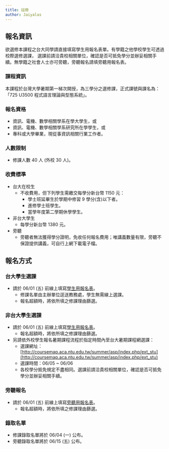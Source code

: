 ```yaml
---
title: 註冊
author: Jaiyalas
---
```


## 報名資訊

欲選修本課程之台大同學請直接填寫學生用報名表單。有學籍之他學校學生可透過校際選修選課，
選課前請洽貴校相關單位，確認是否可抵免學分並辦妥相關手續。無學籍之社會人士亦可旁聽，旁聽報名請填旁聽用報名表。

### 課程資訊

本課程於台灣大學暑期第一梯次開授，為三學分之選修課，正式課號與課名為：「<span class="alert">725 U3500 程式語言理論與型態系統</span>」。

### 報名資格

- 資訊、電機、數學相關學系在學大學生，或
- 資訊、電機、數學相關學系研究所在學學生，或
- 專科或大學畢業，現從事資訊相關行業工作者。

### 人數限制

- 修課人數 <span class="alert">40</span> 人 (外校 30 人)。

### 收費標準

- 台大在校生
   - <span class="alert">不收費用</span>，但下列學生需繳交每學分新台幣 1150 元：
      - 學士班延畢生於學期中修習 9 學分(含)以下者。
      - 進修學士班學生。
      - 當學年度第二學期休學學生。
- 非台大學生
   - 每學分新台幣 <span class="alert">1380</span> 元。
- 旁聽
   - 旁聽者無法獲得學分證明，免收任何報名費用；唯講義數量有限，旁聽不保證提供講義，可自行上網下載電子檔。

## 報名方式

### 台大學生選課

- 請於 <span class="alert">06/01 (五)</span> 前線上填寫[學生用報名表](https://goo.gl/forms/Ve52ETWPoFjOElAs1)。
   - 修課名單由主辦單位逕送教務處，學生<span class="alert">無需線上選課</span>。
   - 報名超額時，將依所填之修課理由篩選。

### 非台大學生選課​

- 請於 <span class="alert">06/01 (五)</span> 前線上填寫[學生用報名表](https://goo.gl/forms/Ve52ETWPoFjOElAs1)。
   - 報名超額時，將依所填之修課理由篩選。
- 另請依外校學生報名暑期課程流程於指定時間內至台大暑期課程網選課：
   - 選課網址：[http://coursemap.aca.ntu.edu.tw/summer/asp/index.php/ext_stu](http://coursemap.aca.ntu.edu.tw/summer/asp/index.php/ext_stu)
   - 選課時間：<span class="alert">06/05 ~ 06/06</span>
   - 各校學分抵免規定不盡相同。選課前請洽貴校相關單位，確認是否可抵免學分並辦妥相關手續。

### 旁聽報名

- 請於 <span class="alert">06/01 (五)</span> 前線上填寫[旁聽用報名表](/#)。
   - 報名超額時，將依所填之修課理由篩選。

### 錄取名單

- 修課錄取名單將於  <span class="alert">06/04 (一)</span> 公布。
- 旁聽錄取名單將於  <span class="alert">06/15 (五)</span> 公布。
